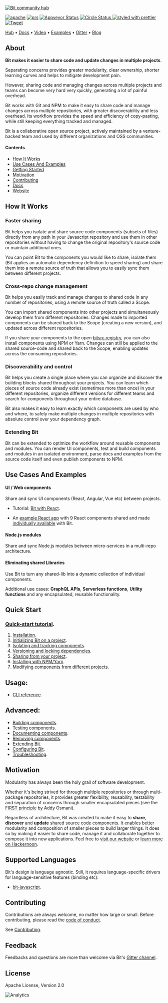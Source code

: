 
[![Bit community hub](https://storage.googleapis.com/bit-docs/Github%20cover2.png)](http://bitsrc.io)

  <a href="https://opensource.org/licenses/Apache-2.0"><img alt="apache" src="https://img.shields.io/badge/License-Apache%202.0-blue.svg"></a>
  <a href="https://github.com/teambit/bit/blob/master/CONTRIBUTING.md"><img alt="prs" src="https://img.shields.io/badge/PRs-welcome-brightgreen.svg"></a>
  <a href="https://github.com/teambit/bit/blob/master/CHANGELOG.md"><img alt="Appveyor Status" src="https://ci.appveyor.com/api/projects/status/vg7wvfvku12kkxkc?svg=true"></a>
  <a href="https://github.com/teambit/bit/blob/master/CHANGELOG.md"><img alt="Circle Status" src="https://circleci.com/gh/teambit/bit/tree/master.svg?style=shield&circle-token=d9fc5b19b90fb7e0655d941a5d7f21b61174c4e7">
[![styled with prettier](https://img.shields.io/badge/styled_with-prettier-ff69b4.svg)](https://github.com/prettier/prettier)
[![Tweet](https://img.shields.io/twitter/url/http/shields.io.svg?style=social)](https://twitter.com/intent/tweet?text=Share%20code%20components%20as%20a%20team%20@bit_src&url=https://bitsrc.io&hashtags=opensource,javascript,programming,reactjs,webdev,vuejs,angularjs)

[Hub](https://bitsrc.io) • [Docs](https://docs.bitsrc.io) • [Video](https://www.youtube.com/watch?v=vm_oOghNEYs) • [Examples](https://bitsrc.io/bit/movie-app#styles) • [Gitter](https://gitter.im/bit-src/Bit) • [Blog](https://blog.bitsrc.io/)

## About 

**Bit makes it easier to share code and update changes in multiple projects**. 

Separating concerns provides greater modularity, clear ownership, shorter learning curves and helps to mitigate development pain.

However, sharing code and managing changes across multiple projects and teams can become very hard very quickly, generating a lot of painful overhead.

Bit works with Git and NPM to make it easy to share code and manage changes across multiple repositories, with greater discoverability and less overhead. Its workflow provides the speed and efficiency of copy-pasting, while still keeping everything tracked and managed.

Bit is a collaborative open source project, actively maintained by a venture-backed team and used by different organizations and OSS communities.

#### Contents

- [How It Works](#how-it-works)
- [Use Cases And Examples](#use-cases-and-examples)
- [Getting Started](#getting-started)
- [Motivation](#motivation)
- [Contributing](#contributing)
- [Docs](https://docs.bitsrc.io)
- [Website](https://bitsrc.io)

## How It Works

### Faster sharing

Bit helps you isolate and share source code components (subsets of files) directly from any path in your Javascript repository and use them in other repositories without having to change the original repository's source code or maintain additional ones. 

You can point Bit to the components you would like to share, isolate them (Bit applies an automatic dependency definition to speed sharing) and share them into a remote source of truth that allows you to easily sync them between different projects. 

### Cross-repo change management

Bit helps you easily track and manage changes to shared code in any number of repositories, using a remote source of truth called a Scope.

You can import shared components into other projects and simultaneously develop them from different repositories. Changes made to imported components can be shared back to the Scope (creating a new version), and updated across different repositories.

If you share your components to the open [bitsrc registry](https://bitsrc.io), you can also install components using NPM or Yarn. Changes can still be applied to the shared source-code and shared back to the Scope, enabling updates across the consuming repositories. 

### Discoverability and control

Bit helps you create a single place where you can organize and discover the building blocks shared throughout your projects. You can learn which pieces of source code already exist (sometimes more than once) in your different repositories, organize different versions for different teams and search for components throughout your entire database.

Bit also makes it easy to learn exactly which components are used by who and where, to safely make multiple changes in multiple repositories with absolute control over your dependency graph.

### Extending Bit 

Bit can be extended to optimize the workflow around reusable components and modules. You can render UI components, test and build components and modules in an isolated environment, parse docs and examples from the source code itself and even publish components to NPM.

## Use Cases And Examples

#### UI / Web components

Share and sync UI components (React, Angular, Vue etc) between projects.

* Tutorial: [Bit with React](https://docs.bitsrc.io/tutorial/react-tutorial.html).

* An [example React app](https://github.com/itaymendel/movie-app) with 9 React components shared and made [individually available](https://bitsrc.io/bit/movie-app) with Bit.

#### Node.js modules

Share and sync Node.js modules between micro-services in a multi-repo architecture.

#### Eliminating shared Libraries

Use Bit to turn any shared-lib into a dynamic collection of individual components.

Additional use cases: **GraphQL APIs**, **Serverless functions**, **Utility functions** and any encapsulated, reusable functionality.

## Quick Start

### [Quick-start tutorial](https://docs.bitsrc.io/docs/quick-start.html).

1. [Installation](https://docs.bitsrc.io/docs/installation.html).
2. [Initializing Bit on a project](https://docs.bitsrc.io/docs/initializing-bit.html).
3. [Isolating and tracking components](https://docs.bitsrc.io/docs/isolating-and-tracking-components.html).
4. [Versioning and locking dependencies](https://docs.bitsrc.io/docs/versioning-tracked-components.html).
5. [Sharing from your project](https://docs.bitsrc.io/docs/organizing-components-in-scopes.html).
6. [Installing with NPM/Yarn](https://docs.bitsrc.io/docs/installing-components-using-package-managers.html).
7. [Modifying components from different projects](https://docs.bitsrc.io/docs/importing-components.html).

## Usage: 

* [CLI reference](https://docs.bitsrc.io/docs/cli-add.html).

## Advanced:

* [Building components](https://docs.bitsrc.io/docs/building-components.html).
* [Testing components](https://docs.bitsrc.io/docs/testing-components.html).
* [Documenting components](https://docs.bitsrc.io/docs/documenting-components.html).
* [Removing components](https://docs.bitsrc.io/docs/removing-components.html).
* [Extending Bit](https://docs.bitsrc.io/docs/ext-concepts.html).
* [Configuring Bit](https://docs.bitsrc.io/docs/conf-bit-json.html).
* [Troubleshooting](https://docs.bitsrc.io/docs/latest-version.html).


## Motivation

Modularity has always been the holy grail of software development.

Whether it's being strived for through multiple repositories or through multi-package repositories, it provides greater flexibility, reusability, testability and separation of concerns through smaller encapsulated pieces (see the [FIRST principle](https://addyosmani.com/first/) by Addy Osmani).

Regardless of architecture, Bit was created to make it easy to **share**, **discover** and **update** shared source code components. It enables better modularity and composition of smaller pieces to build larger things. It does so by making it easier to share code, manage it and collaborate together to compose it into new applications. Feel free to [visit our website](https://bitsrc.io) or [learn more on Hackernoon](https://hackernoon.com/how-we-started-sharing-components-as-a-team-d863657afaca).

## Supported Languages

Bit's design is language agnostic. Still, it requires language-specific drivers for language-sensitive features (binding etc):
* [bit-javascript](https://github.com/teambit/bit-javascript).

## Contributing

Contributions are always welcome, no matter how large or small. Before contributing, please read the [code of conduct](CODE_OF_CONDUCT.md).

See [Contributing](CONTRIBUTING.md).

## Feedback

Feedbacks and questions are more than welcome via Bit's [Gitter channel](https://gitter.im/bit-src/Bit).

## License

Apache License, Version 2.0

![Analytics](https://ga-beacon.appspot.com/UA-96032224-1/bit/readme)
